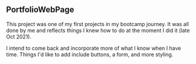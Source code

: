 ## PortfolioWebPage

This project was one of my first projects in my bootcamp journey.
It was all done by me and reflects things I knew how to do at the moment I did it (late Oct 2021). 

I intend to come back and incorporate more of what I know when I have time. Things I'd like to add include buttons, a form, and more styling.
